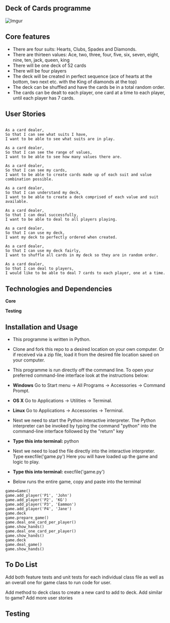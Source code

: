 ## Deck of Cards programme
![Imgur](http://imgur.com/uAiB32I.png)

## Core features

- There are four suits: Hearts, Clubs, Spades and Diamonds.
- There are thirteen values: Ace, two, three, four, five, six, seven, eight, nine, ten, jack, queen, king
- There will be one deck of 52 cards
- There will be four players
- The deck will be created in perfect sequence (ace of hearts at the bottom, two next etc. with the King of diamonds at the top)
-  The deck can be shuffled and have the cards be in a total random order.
-  The cards can be dealt to each player, one card at a time to each player, until each player has 7 cards.

## User Stories

```

As a card dealer,
So that I can see what suits I have,
I want to be able to see what suits are in play.

As a card dealer,
So that I can see the range of values,
I want to be able to see how many values there are.

As a card dealer,
So that I can see my cards,
I want to be able to create cards made up of each suit and value combination possible.

As a card dealer,
So that I can understand my deck,
I want to be able to create a deck comprised of each value and suit available.

As a card dealer,
So that I can deal successfully,
I want to be able to deal to all players playing.

As a card dealer,
So that I can use my deck,
I want my deck to perfectly ordered when created.

As a card dealer,
So that I can use my deck fairly,
I want to shuffle all cards in my deck so they are in random order.

As a card dealer,
So that I can deal to players,
I would like to be able to deal 7 cards to each player, one at a time.

```

## Technologies and Dependencies

**Core**


**Testing**



## Installation and Usage

- This programme is written in Python.

- Clone and fork this repo to a desired location on your own computer. Or if received via a zip file, load it from the desired file location saved on your computer.

- This programme is run directly off the command line. To open your preferred command-line interface look at the instructions below:

- **Windows**
Go to Start menu → All Programs → Accessories → Command Prompt.
- **OS X**
Go to Applications → Utilities → Terminal.
- **Linux**
Go to Applications → Accessories → Terminal.

- Next we need to start the Python interactive interpreter. The Python interpreter can be invoked by typing the command "python" into the command-line interface followed by the "return" key
- **Type this into terminal:**
python

- Next we need to load the file directly into the interactive interpreter. Type execfile('game.py') Here you will have loaded up the game and logic to play.
- **Type this into terminal:**
execfile('game.py')

- Below runs the entire game, copy and paste into the terminal

```
game=Game()
game.add_player('P1', 'John')
game.add_player('P2', 'KG')
game.add_player('P3', 'Eammon')
game.add_player('P4', 'Jane')
game.deck
game.prepare_game()
game.deal_one_card_per_player()
game.show_hands()
game.deal_one_card_per_player()
game.show_hands()
game.deck
game.deal_game()
game.show_hands()
```

## To Do List ##

Add both feature tests and unit tests for each individual class file as well as an overall one for game class to run code for user.

Add method to deck class to create a new card to add to deck.
Add similar to game?
Add more user stories
## Testing
